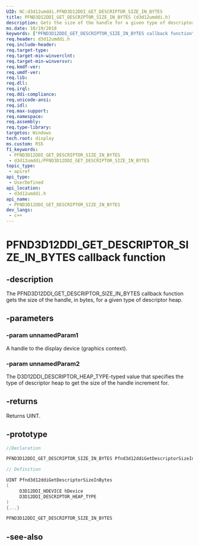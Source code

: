 ```yaml
---
UID: NC:d3d12umddi.PFND3D12DDI_GET_DESCRIPTOR_SIZE_IN_BYTES
title: PFND3D12DDI_GET_DESCRIPTOR_SIZE_IN_BYTES (d3d12umddi.h)
description: Gets the size of the handle for a given type of descriptor heap.
ms.date: 10/19/2018
keywords: ["PFND3D12DDI_GET_DESCRIPTOR_SIZE_IN_BYTES callback function"]
req.header: d3d12umddi.h
req.include-header: 
req.target-type: 
req.target-min-winverclnt: 
req.target-min-winversvr: 
req.kmdf-ver: 
req.umdf-ver: 
req.lib: 
req.dll: 
req.irql: 
req.ddi-compliance: 
req.unicode-ansi: 
req.idl: 
req.max-support: 
req.namespace: 
req.assembly: 
req.type-library: 
targetos: Windows
tech.root: display
ms.custom: RS5
f1_keywords:
 - PFND3D12DDI_GET_DESCRIPTOR_SIZE_IN_BYTES
 - d3d12umddi/PFND3D12DDI_GET_DESCRIPTOR_SIZE_IN_BYTES
topic_type:
 - apiref
api_type:
 - UserDefined
api_location:
 - d3d12umddi.h
api_name:
 - PFND3D12DDI_GET_DESCRIPTOR_SIZE_IN_BYTES
dev_langs:
 - c++
---
```


# PFND3D12DDI_GET_DESCRIPTOR_SIZE_IN_BYTES callback function


## -description

The PFND3D12DDI_GET_DESCRIPTOR_SIZE_IN_BYTES callback function gets the size of the handle, in bytes, for a given type of descriptor heap.

## -parameters

### -param unnamedParam1

A handle to the display device (graphics context).

### -param unnamedParam2

The D3D12DDI_DESCRIPTOR_HEAP_TYPE-typed value that specifies the type of descriptor heap to get the size of the handle increment for.

## -returns

Returns UINT.

## -prototype

```cpp
//Declaration

PFND3D12DDI_GET_DESCRIPTOR_SIZE_IN_BYTES Pfnd3d12ddiGetDescriptorSizeInBytes; 

// Definition

UINT Pfnd3d12ddiGetDescriptorSizeInBytes 
(
	 D3D12DDI_HDEVICE hDevice
	 D3D12DDI_DESCRIPTOR_HEAP_TYPE
)
{...}

PFND3D12DDI_GET_DESCRIPTOR_SIZE_IN_BYTES 


```

## -see-also

